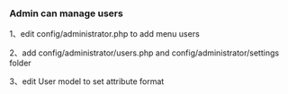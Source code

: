 ### Admin can manage users

1、edit config/administrator.php to add menu users

2、add config/administrator/users.php and config/administrator/settings folder

3、edit User model to set attribute format
